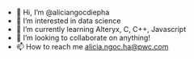 - 👋 Hi, I’m @aliciangocdiepha
- 👀 I’m interested in data science
- 🌱 I’m currently learning Alteryx, C, C++, Javascript
- 💞️ I’m looking to collaborate on anything! 
- 📫 How to reach me alicia.ngoc.ha@pwc.com

<!---
aliciangocdiepha/aliciangocdiepha is a ✨ special ✨ repository because its `README.md` (this file) appears on your GitHub profile.
You can click the Preview link to take a look at your changes.
--->
